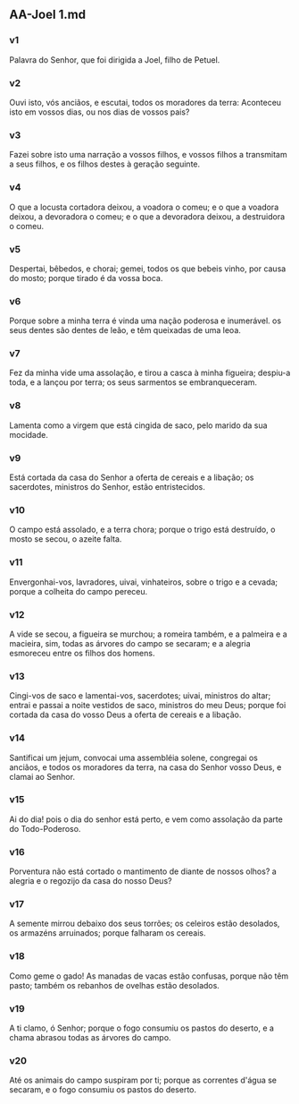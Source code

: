 ## AA-Joel 1.md
### v1
 Palavra do Senhor, que foi dirigida a Joel, filho de Petuel.
### v2
 Ouvi isto, vós anciãos, e escutai, todos os moradores da terra: Aconteceu isto em vossos dias, ou nos dias de vossos pais?
### v3
 Fazei sobre isto uma narração a vossos filhos, e vossos filhos a transmitam a seus filhos, e os filhos destes à geração seguinte.
### v4
 O que a locusta cortadora deixou, a voadora o comeu; e o que a voadora deixou, a devoradora o comeu; e o que a devoradora deixou, a destruidora o comeu.
### v5
 Despertai, bêbedos, e chorai; gemei, todos os que bebeis vinho, por causa do mosto; porque tirado é da vossa boca.
### v6
 Porque sobre a minha terra é vinda uma nação poderosa e inumerável. os seus dentes são dentes de leão, e têm queixadas de uma leoa.
### v7
 Fez da minha vide uma assolação, e tirou a casca à minha figueira; despiu-a toda, e a lançou por terra; os seus sarmentos se embranqueceram.
### v8
 Lamenta como a virgem que está cingida de saco, pelo marido da sua mocidade.
### v9
 Está cortada da casa do Senhor a oferta de cereais e a libação; os sacerdotes, ministros do Senhor, estão entristecidos.
### v10
 O campo está assolado, e a terra chora; porque o trigo está destruído, o mosto se secou, o azeite falta.
### v11
 Envergonhai-vos, lavradores, uivai, vinhateiros, sobre o trigo e a cevada; porque a colheita do campo pereceu.
### v12
 A vide se secou, a figueira se murchou; a romeira também, e a palmeira e a macieira, sim, todas as árvores do campo se secaram; e a alegria esmoreceu entre os filhos dos homens.
### v13
 Cingi-vos de saco e lamentai-vos, sacerdotes; uivai, ministros do altar; entrai e passai a noite vestidos de saco, ministros do meu Deus; porque foi cortada da casa do vosso Deus a oferta de cereais e a libação.
### v14
 Santificai um jejum, convocai uma assembléia solene, congregai os anciãos, e todos os moradores da terra, na casa do Senhor vosso Deus, e clamai ao Senhor.
### v15
 Ai do dia! pois o dia do senhor está perto, e vem como assolação da parte do Todo-Poderoso.
### v16
 Porventura não está cortado o mantimento de diante de nossos olhos? a alegria e o regozijo da casa do nosso Deus?
### v17
 A semente mirrou debaixo dos seus torrões; os celeiros estão desolados, os armazéns arruinados; porque falharam os cereais.
### v18
 Como geme o gado! As manadas de vacas estão confusas, porque não têm pasto; também os rebanhos de ovelhas estão desolados.
### v19
 A ti clamo, ó Senhor; porque o fogo consumiu os pastos do deserto, e a chama abrasou todas as árvores do campo.
### v20
 Até os animais do campo suspiram por ti; porque as correntes d'água se secaram, e o fogo consumiu os pastos do deserto.
